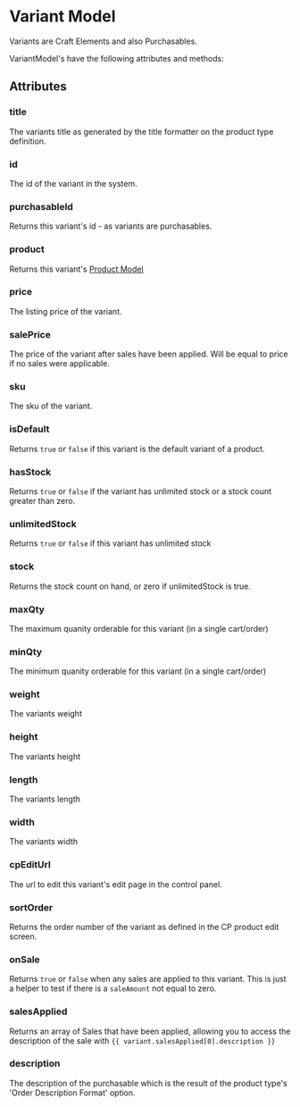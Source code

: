 # Variant Model

Variants are Craft Elements and also Purchasables.

VariantModel's have the following attributes and methods:

## Attributes

### title

The variants title as generated by the title formatter on the product type definition.

### id

The id of the variant in the system.

### purchasableId

Returns this variant's id - as variants are purchasables.

### product

Returns this variant's [Product Model](product-model.md) 

### price

The listing price of the variant.

### salePrice

The price of the variant after sales have been applied. Will be equal to price if no sales were applicable.

### sku

The sku of the variant.

### isDefault

Returns `true` or `false` if this variant is the default variant of a product.

### hasStock

Returns `true` or `false` if the variant has unlimited stock or a stock count greater than zero.

### unlimitedStock

Returns `true` or `false` if this variant has unlimited stock

### stock

Returns the stock count on hand, or zero if unlimitedStock is true.

### maxQty

The maximum quanity orderable for this variant (in a single cart/order)

### minQty

The minimum quanity orderable for this variant (in a single cart/order)

### weight

The variants weight

### height

The variants height

### length

The variants length

### width

The variants width

### cpEditUrl

The url to edit this variant's edit page in the control panel.

### sortOrder

Returns the order number of the variant as defined in the CP product edit screen.

### onSale

Returns `true` or `false` when any sales are applied to this variant. This is just a helper to test if there is a `saleAmount` not equal to zero.

### salesApplied

Returns an array of Sales that have been applied, allowing you to access the description of the sale with `{{ variant.salesApplied[0].description }}`

### description

The description of the purchasable which is the result of the product type's 'Order Description Format' option.

